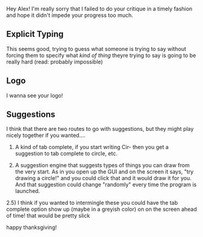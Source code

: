 Hey Alex! I'm really sorry that I failed to do your critique in a timely fashion and hope it didn't impede your progress
too much.

## Explicit Typing
This seems good, trying to guess what someone is trying to say without forcing them to specify what _kind of thing_
theyre trying to say is going to be really hard (read: probably impossible)

## Logo
I wanna see your logo!

## Suggestions
I think that there are two routes to go with suggestions, but they might play nicely together if you wanted....

1) A kind of tab complete, if you start writing Cir- then you get a suggestion to tab complete to circle, etc.

2) A suggestion engine that suggests types of things you can draw from the very start. As in you open up the GUI and on the
screen it says, "try drawing a circle!" and you could click that and it would draw it for you. And that suggestion could change
"randomly" every time the program is launched. 

2.5) I think if you wanted to intermingle these you could have the tab complete option show up (maybe in a greyish color) on
on the screen ahead of time! that would be pretty slick

happy thanksgiving!
